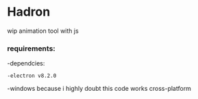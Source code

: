 # Hadron
wip animation tool with js

### requirements:

  -dependcies:

    -electron v8.2.0

  -windows because i highly doubt this code works cross-platform